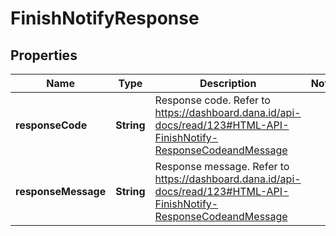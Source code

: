 

# FinishNotifyResponse


## Properties

| Name | Type | Description | Notes |
|------------ | ------------- | ------------- | -------------|
|**responseCode** | **String** | Response code. Refer to https://dashboard.dana.id/api-docs/read/123#HTML-API-FinishNotify-ResponseCodeandMessage |  |
|**responseMessage** | **String** | Response message. Refer to https://dashboard.dana.id/api-docs/read/123#HTML-API-FinishNotify-ResponseCodeandMessage |  |



